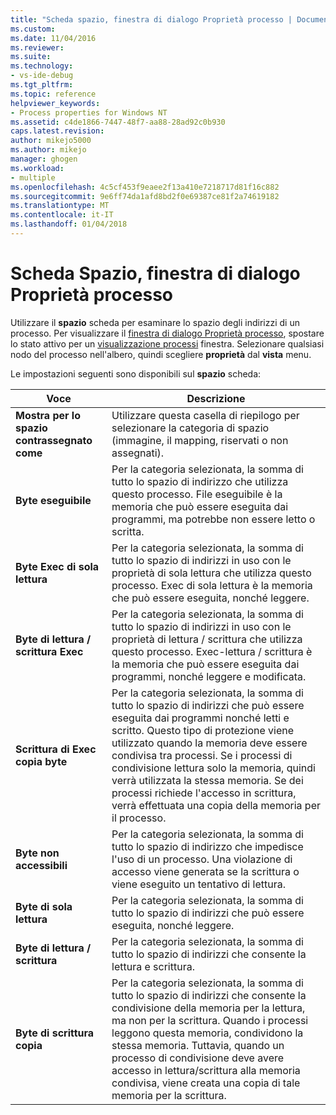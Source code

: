 ```yaml
---
title: "Scheda spazio, finestra di dialogo Proprietà processo | Documenti Microsoft"
ms.custom: 
ms.date: 11/04/2016
ms.reviewer: 
ms.suite: 
ms.technology:
- vs-ide-debug
ms.tgt_pltfrm: 
ms.topic: reference
helpviewer_keywords:
- Process properties for Windows NT
ms.assetid: c4de1866-7447-48f7-aa88-28ad92c0b930
caps.latest.revision: 
author: mikejo5000
ms.author: mikejo
manager: ghogen
ms.workload:
- multiple
ms.openlocfilehash: 4c5cf453f9eaee2f13a410e7218717d81f16c882
ms.sourcegitcommit: 9e6ff74da1afd8bd2f0e69387ce81f2a74619182
ms.translationtype: MT
ms.contentlocale: it-IT
ms.lasthandoff: 01/04/2018
---
```

# <a name="space-tab-process-properties-dialog-box"></a>Scheda Spazio, finestra di dialogo Proprietà processo
Utilizzare il **spazio** scheda per esaminare lo spazio degli indirizzi di un processo. Per visualizzare il [finestra di dialogo Proprietà processo](../debugger/process-properties-dialog-box.md), spostare lo stato attivo per un [visualizzazione processi](../debugger/processes-view.md) finestra. Selezionare qualsiasi nodo del processo nell'albero, quindi scegliere **proprietà** dal **vista** menu.  
  
 Le impostazioni seguenti sono disponibili sul **spazio** scheda:  
  
|Voce|Descrizione|  
|-----------|-----------------|  
|**Mostra per lo spazio contrassegnato come**|Utilizzare questa casella di riepilogo per selezionare la categoria di spazio (immagine, il mapping, riservati o non assegnati).|  
|**Byte eseguibile**|Per la categoria selezionata, la somma di tutto lo spazio di indirizzo che utilizza questo processo. File eseguibile è la memoria che può essere eseguita dai programmi, ma potrebbe non essere letto o scritta.|  
|**Byte Exec di sola lettura**|Per la categoria selezionata, la somma di tutto lo spazio di indirizzi in uso con le proprietà di sola lettura che utilizza questo processo. Exec di sola lettura è la memoria che può essere eseguita, nonché leggere.|  
|**Byte di lettura / scrittura Exec**|Per la categoria selezionata, la somma di tutto lo spazio di indirizzi in uso con le proprietà di lettura / scrittura che utilizza questo processo. Exec-lettura / scrittura è la memoria che può essere eseguita dai programmi, nonché leggere e modificata.|  
|**Scrittura di Exec copia byte**|Per la categoria selezionata, la somma di tutto lo spazio di indirizzi che può essere eseguita dai programmi nonché letti e scritto. Questo tipo di protezione viene utilizzato quando la memoria deve essere condivisa tra processi. Se i processi di condivisione lettura solo la memoria, quindi verrà utilizzata la stessa memoria. Se dei processi richiede l'accesso in scrittura, verrà effettuata una copia della memoria per il processo.|  
|**Byte non accessibili**|Per la categoria selezionata, la somma di tutto lo spazio di indirizzo che impedisce l'uso di un processo. Una violazione di accesso viene generata se la scrittura o viene eseguito un tentativo di lettura.|  
|**Byte di sola lettura**|Per la categoria selezionata, la somma di tutto lo spazio di indirizzi che può essere eseguita, nonché leggere.|  
|**Byte di lettura / scrittura**|Per la categoria selezionata, la somma di tutto lo spazio di indirizzi che consente la lettura e scrittura.|  
|**Byte di scrittura copia**|Per la categoria selezionata, la somma di tutto lo spazio di indirizzi che consente la condivisione della memoria per la lettura, ma non per la scrittura. Quando i processi leggono questa memoria, condividono la stessa memoria. Tuttavia, quando un processo di condivisione deve avere accesso in lettura/scrittura alla memoria condivisa, viene creata una copia di tale memoria per la scrittura.|